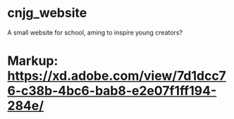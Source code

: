 # cnjg_website
A small website for school, aming to inspire young creators?
# Markup: <https://xd.adobe.com/view/7d1dcc76-c38b-4bc6-bab8-e2e07f1ff194-284e/>
